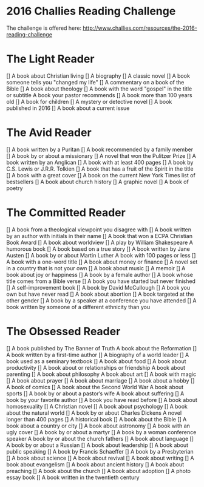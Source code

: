 # 2016 Challies Reading Challenge
The challenge is offered here: http://www.challies.com/resources/the-2016-reading-challenge

# The Light Reader
[] A book about Christian living
[] A biography
[] A classic novel
[] A book someone tells you "changed my life"
[] A commentary on a book of the Bible
[] A book about theology
[] A book with the word "gospel" in the title or subtitle A book your pastor recommends
[] A book more than 100 years old
[] A book for children
[] A mystery or detective novel
[] A book published in 2016
[] A book about a current issue

# The Avid Reader
[] A book written by a Puritan
[] A book recommended by a family member
[] A book by or about a missionary
[] A novel that won the Pulitzer Prize
[] A book written by an Anglican
[] A book with at least 400 pages
[] A book by C.S. Lewis or J.R.R. Tolkien
[] A book that has a fruit of the Spirit in the title
[] A book with a great cover
[] A book on the current New York Times list of bestsellers
[] A book about church history
[] A graphic novel
[] A book of poetry

# The Committed Reader
[] A book from a theological viewpoint you disagree with
[] A book written by an author with initials in their name
[] A book that won a ECPA Christian Book Award
[] A book about worldview
[] A play by William Shakespeare A humorous book
[] A book based on a true story
[] A book written by Jane Austen
[] A book by or about Martin Luther A book with 100 pages or less
[] A book with a one-word title
[] A book about money or finance
[] A novel set in a country that is not your own
[] A book about music
[] A memoir
[] A book about joy or happiness
[] A book by a female author
[] A book whose title comes from a Bible verse
[] A book you have started but never finished
[] A self-improvement book
[] A book by David McCullough
[] A book you own but have never read
[] A book about abortion
[] A book targeted at the other gender
[] A book by a speaker at a conference you have attended
[] A book written by someone of a different ethnicity than you 

# The Obsessed Reader
[] A book published by The Banner of Truth A book about the Reformation
[] A book written by a first-time author
[] A biography of a world leader
[] A book used as a seminary textbook
[] A book about food
[] A book about productivity
[] A book about or relationships or friendship A book about parenting
[] A book about philosophy A book about art
[] A book with magic
[] A book about prayer
[] A book about marriage
[] A book about a hobby
[] A book of comics
[] A book about the Second World War A book about sports
[] A book by or about a pastor’s wife A book about suffering
[] A book by your favorite author
[] A book you have read before
[] A book about homosexuality
[] A Christian novel
[] A book about psychology
[] A book about the natural world
[] A book by or about Charles Dickens A novel longer than 400 pages
[] A historical book
[] A book about the Bible
[] A book about a country or city
[] A book about astronomy
[] A book with an ugly cover
[] A book by or about a martyr
[] A book by a woman conference speaker A book by or about the church fathers
[] A book about language
[] A book by or about a Russian
[] A book about leadership
[] A book about public speaking
[] A book by Francis Schaeffer
[] A book by a Presbyterian
[] A book about science
[] A book about revival
[] A book about writing
[] A book about evangelism
[] A book about ancient history
[] A book about preaching
[] A book about the church
[] A book about adoption
[] A photo essay book
[] A book written in the twentieth century
